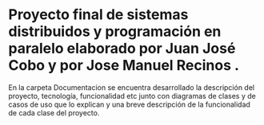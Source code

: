 # Proyecto final de sistemas distribuidos y programación en paralelo elaborado por  Juan José Cobo y por Jose Manuel Recinos .

En la carpeta Documentacion se encuentra desarrollado la descripción del proyecto, tecnología, funcionalidad etc junto con diagramas de clases y de casos de uso que lo explican y una breve descripción de la funcionalidad de cada clase del proyecto.
